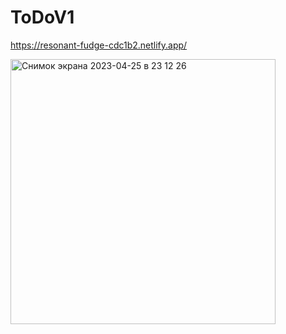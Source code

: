 # ToDoV1

https://resonant-fudge-cdc1b2.netlify.app/

<img width="424" alt="Снимок экрана 2023-04-25 в 23 12 26" src="https://user-images.githubusercontent.com/107697233/234392042-8b46b6ce-9406-4a89-b423-5eabd449fd62.png">
